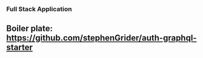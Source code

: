 ### Full Stack Application 


## Boiler plate: https://github.com/stephenGrider/auth-graphql-starter
